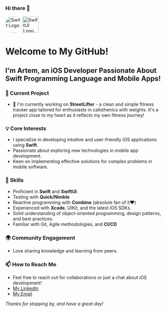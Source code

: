 ### Hi there 👋
   <p>
    <img src="https://e7.pngegg.com/pngimages/370/646/png-clipart-apple-worldwide-developers-conference-swift-ios-apple-orange-logo.png" alt="Swift Logo" width="50" style="border-radius: 20px;"/>
    <img src="https://developer.apple.com/assets/elements/icons/swiftui/swiftui-96x96_2x.png" alt="SwiftUI Logo" width="50"/>
</p>



# Welcome to My GitHub!

## I'm Artem, an iOS Developer Passionate About Swift Programming Language and Mobile Apps!

### 📱 Current Project
- 🔭 I'm currently working on **StreetLifter** - a clean and simple fitness tracker app tailored for enthusiasts in calisthenics with weights. It's a project close to my heart as it reflects my own fitness journey!

### 💡 Core Interests
- I specialize in developing intuitive and user-friendly iOS applications using **Swift**.
- Passionate about exploring new technologies in mobile app development.
- Keen on implementing effective solutions for complex problems in mobile software.

### 🚀 Skills
- Proficient in **Swift** and **SwiftUI**.
- Testing with **Quick/Nimble**
- Reactive programming with **Combine** (absolute fan of it❤️)
- Experienced with **Xcode**, UIKit, and the latest iOS SDKs.
- Solid understanding of object-oriented programming, design patterns, and best practices.
- Familiar with Git, Agile methodologies, and **CI/CD**

### 🌍 Community Engagement
- Love sharing knowledge and learning from peers.

### 📫 How to Reach Me
- Feel free to reach out for collaborations or just a chat about iOS development!
- [My LinkedIn](Your-LinkedIn-URL)
- [My Email](Your-Email)

_Thanks for stopping by, and have a great day!_


